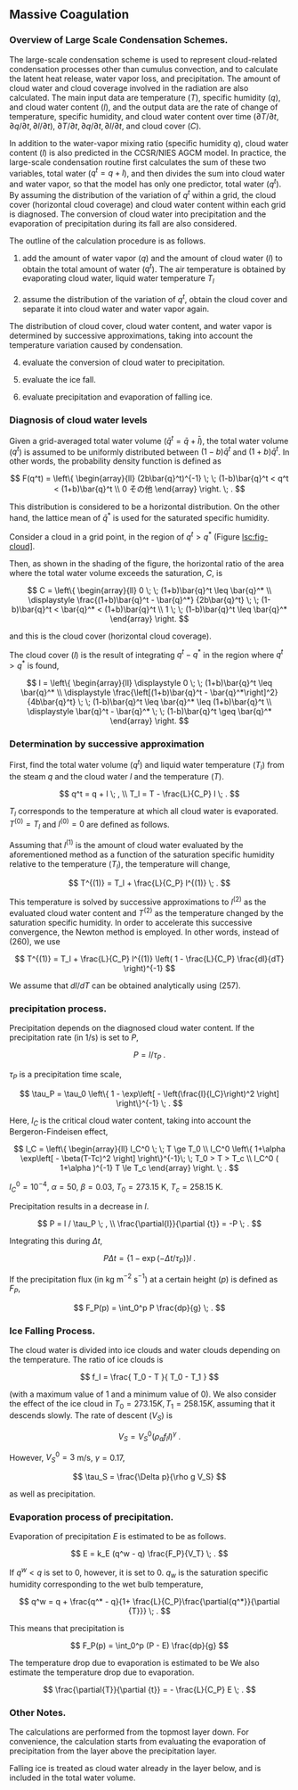 ## Massive Coagulation

### Overview of Large Scale Condensation Schemes.

The large-scale condensation scheme is used to represent cloud-related condensation processes other than cumulus convection, and to calculate the latent heat release, water vapor loss, and precipitation. The amount of cloud water and cloud coverage involved in the radiation are also calculated. The main input data are temperature ($T$), specific humidity ($q$), and cloud water content ($l$), and the output data are the rate of change of temperature, specific humidity, and cloud water content over time ($\partial T/\partial t, \partial q/\partial t, \partial l/\partial t$), $\partial T/\partial t, \partial q/\partial t, \partial l/\partial t$, and cloud cover ($C$).

In addition to the water-vapor mixing ratio (specific humidity $q$), cloud water content ($l$) is also predicted in the CCSR/NIES AGCM model. In practice, the large-scale condensation routine first calculates the sum of these two variables, total water ($q^t = q+l$), and then divides the sum into cloud water and water vapor, so that the model has only one predictor, total water ($q^t$). By assuming the distribution of the variation of $q^t$ within a grid, the cloud cover (horizontal cloud coverage) and cloud water content within each grid is diagnosed. The conversion of cloud water into precipitation and the evaporation of precipitation during its fall are also considered.

The outline of the calculation procedure is as follows.

1. add the amount of water vapor ($q$) and the amount of cloud water ($l$) to obtain the total amount of water ($q^t$). The air temperature is obtained by evaporating cloud water, liquid water temperature $T_l$

2. assume the distribution of the variation of $q^t$, obtain the cloud cover and separate it into cloud water and water vapor again.

The distribution of cloud cover, cloud water content, and water vapor is determined by successive approximations, taking into account the temperature variation caused by condensation.

4. evaluate the conversion of cloud water to precipitation.

5. evaluate the ice fall.

6. evaluate precipitation and evaporation of falling ice.

### Diagnosis of cloud water levels

Given a grid-averaged total water volume ($\bar{q}^t = \bar{q} + \bar{l}$), the total water volume ($q^t$) is assumed to be uniformly distributed between $(1-b)\bar{q}^t$ and $(1+b)\bar{q}^t$. In other words, the probability density function is defined as

$$
  F(q^t) = \left\{ 
           \begin{array}{ll}
             (2b\bar{q}^t)^{-1} \; \; 
                 (1-b)\bar{q}^t < q^t <  (1+b)\bar{q}^t \\
             0                         その他
           \end{array}
           \right. \; .
$$


This distribution is considered to be a horizontal distribution. On the other hand, the lattice mean of $\bar{q}^*$ is used for the saturated specific humidity.

Consider a cloud in a grid point, in the region of $q^t > q^*$ (Figure [lsc:fig-cloud\]](#lsc:fig-cloud).

Then, as shown in the shading of the figure, the horizontal ratio of the area where the total water volume exceeds the saturation, $C$, is

$$
  C = \left\{ 
           \begin{array}{ll}
             0 \; \;  (1+b)\bar{q}^t \leq \bar{q}^* \\
             \displaystyle
             \frac{(1+b)\bar{q}^t - \bar{q}^*}
                  {2b\bar{q}^t}                    
               \; \;  (1-b)\bar{q}^t < \bar{q}^* < (1+b)\bar{q}^t \\
             1 \; \;  (1-b)\bar{q}^t \leq \bar{q}^*
           \end{array}
        \right.
$$


and this is the cloud cover (horizontal cloud coverage).

The cloud cover ($l$) is the result of integrating $q^t - q^*$ in the region where $q^t > q^*$ is found,

$$
  l = \left\{ 
           \begin{array}{ll} \displaystyle
             0 \; \;  (1+b)\bar{q}^t \leq \bar{q}^* \\
            \displaystyle
             \frac{\left[(1+b)\bar{q}^t - \bar{q}^*\right]^2}
                  {4b\bar{q}^t}
               \; \;  (1-b)\bar{q}^t \leq \bar{q}^* \leq (1+b)\bar{q}^t  \\
            \displaystyle
             \bar{q}^t - \bar{q}^*
                \; \;  (1-b)\bar{q}^t \geq \bar{q}^*
           \end{array}
        \right. 
$$


### Determination by successive approximation

First, find the total water volume ($q^t$) and liquid water temperature ($T_l$) from the steam $q$ and the cloud water $l$ and the temperature ($T$).

$$
  q^t   =  q + l \; , \\
  T_l   =  T - \frac{L}{C_P} l \; .
$$



$T_l$ corresponds to the temperature at which all cloud water is evaporated. $T^{(0)} = T_l$ and $l^{(0)} = 0$ are defined as follows.

Assuming that $l^{(1)}$ is the amount of cloud water evaluated by the aforementioned method as a function of the saturation specific humidity relative to the temperature ($T_l$), the temperature will change,

$$
  T^{(1)} = T_l +  \frac{L}{C_P} l^{(1)} \; .
$$


This temperature is solved by successive approximations to $l^{(2)}$ as the evaluated cloud water content and $T^{(2)}$ as the temperature changed by the saturation specific humidity. In order to accelerate this successive convergence, the Newton method is employed. In other words, instead of (260), we use

$$
  T^{(1)} = T_l +  \frac{L}{C_P} l^{(1)} 
                   \left( 1 - \frac{L}{C_P} \frac{dl}{dT} \right)^{-1}
$$


We assume that $dl/dT$ can be obtained analytically using (257).

### precipitation process.

Precipitation depends on the diagnosed cloud water content. If the precipitation rate (in 1/s) is set to $P$,

$$
  P = l / \tau_P \; .
$$


$\tau_P$ is a precipitation time scale,

$$
  \tau_P  = \tau_0 \left\{ 1 - \exp\left[ - \left(\frac{l}{l_C}\right)^2  
                                   \right]  \right\}^{-1} \; .
$$


Here, $l_C$ is the critical cloud water content, taking into account the Bergeron-Findeisen effect,

$$
  l_C = \left\{ 
        \begin{array}{ll}
          l_C^0 \; \;  T \ge T_0 \\
          l_C^0 \left\{ 1+\alpha \exp\left[ - \beta(T-Tc)^2 \right] 
                \right\}^{-1}\; \; 
                       T_0 > T >  T_c \\
          l_C^0 ( 1+\alpha )^{-1}
                       T \le T_c
        \end{array}
        \right. \; .
$$


$l_C^0=10^{-4}$, $\alpha=50$, $\beta=0.03$, $T_0=273.15$ K, $T_c=258.15$ K.

Precipitation results in a decrease in $l$.

$$
  P          =  l / \tau_P \; , \\
  \frac{\partial{l}}{\partial {t}}  =  -P \; .
$$



Integrating this during $\Delta t$,

$$
  P \Delta t  =  \left\{ 1- \exp(- \Delta t/\tau_P) \right\} l \; .
$$


If the precipitation flux (in kg m$^{-2}$ s$^{-1}$) at a certain height ($p$) is defined as $F_P$,

$$
  F_P(p) = \int_0^p P \frac{dp}{g} \; .
$$


### Ice Falling Process.

The cloud water is divided into ice clouds and water clouds depending on the temperature. The ratio of ice clouds is

$$
   f_I = \frac{ T_0 - T }{ T_0 - T_1 }
$$


(with a maximum value of 1 and a minimum value of 0). We also consider the effect of the ice cloud in $T_0 = 273.15{K}, T_1 = 258.15{K}$, assuming that it descends slowly. The rate of descent ($V_S$) is

$$
  V_S = V_S^0 ( \rho_a f_I l )^\gamma \; .
$$


However, $V_S^0=3$ m/s, $\gamma=0.17$,

$$
  \tau_S = \frac{\Delta p}{\rho g V_S} 
$$


as well as precipitation.

### Evaporation process of precipitation.

Evaporation of precipitation $E$ is estimated to be as follows.

$$
E = k_E (q^w - q) \frac{F_P}{V_T} \; .
$$


If $q^w < q$ is set to 0, however, it is set to 0. $q_w$ is the saturation specific humidity corresponding to the wet bulb temperature,

$$
  q^w = q + \frac{q^* - q}{1+ \frac{L}{C_P}\frac{\partial{q^*}}{\partial {T}}} \; .
$$


This means that precipitation is

$$
  F_P(p) = \int_0^p (P - E) \frac{dp}{g}
$$


The temperature drop due to evaporation is estimated to be We also estimate the temperature drop due to evaporation.

$$
  \frac{\partial{T}}{\partial {t}} = - \frac{L}{C_P} E \; .
$$


### Other Notes.

The calculations are performed from the topmost layer down. For convenience, the calculation starts from evaluating the evaporation of precipitation from the layer above the precipitation layer.

Falling ice is treated as cloud water already in the layer below, and is included in the total water volume.
